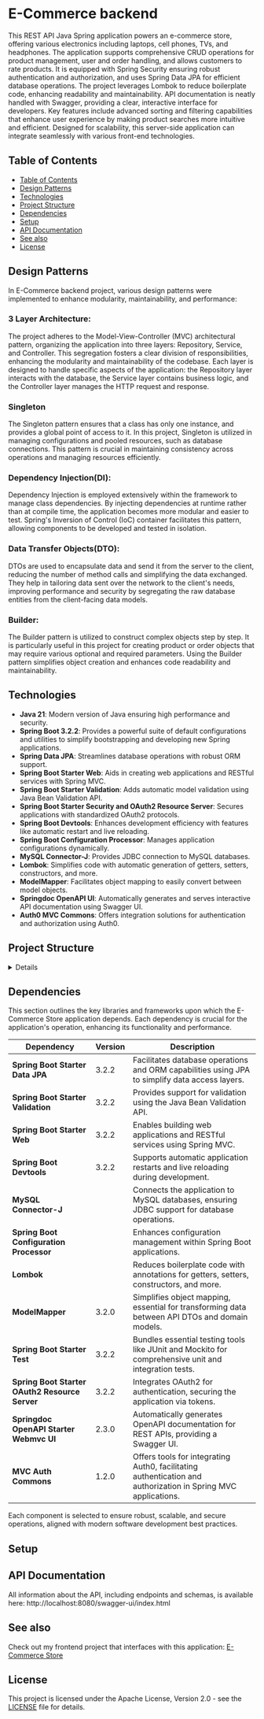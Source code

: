 # E-Commerce backend

This REST API Java Spring application powers an e-commerce store, offering various electronics including laptops, cell
phones, TVs, and headphones.
The application supports comprehensive CRUD operations for product management, user and order handling, and allows
customers to rate products.
It is equipped with Spring Security ensuring robust authentication and authorization, and uses Spring Data JPA for
efficient database operations.
The project leverages Lombok to reduce boilerplate code, enhancing readability and maintainability.
API documentation is neatly handled with Swagger, providing a clear, interactive interface for developers.
Key features include advanced sorting and filtering capabilities that enhance user experience by making product searches
more intuitive and efficient.
Designed for scalability, this server-side application can integrate seamlessly with various front-end technologies.

## Table of Contents

- [Table of Contents](#table-of-contents)
- [Design Patterns](#design-patterns)
- [Technologies](#technologies)
- [Project Structure](#project-structure)
- [Dependencies](#dependencies)
- [Setup](#setup)
- [API Documentation](#api-documentation)
- [See also](#see-also)
- [License](#license)

## Design Patterns

In E-Commerce backend project, various design patterns were implemented to enhance modularity, maintainability, and performance:

### 3 Layer Architecture:

The project adheres to the Model-View-Controller (MVC) architectural pattern, organizing the application into three layers: Repository, Service, and Controller. This segregation fosters a clear division of responsibilities, enhancing the modularity and maintainability of the codebase. Each layer is designed to handle specific aspects of the application: the Repository layer interacts with the database, the Service layer contains business logic, and the Controller layer manages the HTTP request and response.

### Singleton

The Singleton pattern ensures that a class has only one instance, and provides a global point of access to it. In this project, Singleton is utilized in managing configurations and pooled resources, such as database connections. This pattern is crucial in maintaining consistency across operations and managing resources efficiently.

### Dependency Injection(DI):

Dependency Injection is employed extensively within the framework to manage class dependencies. By injecting dependencies at runtime rather than at compile time, the application becomes more modular and easier to test. Spring's Inversion of Control (IoC) container facilitates this pattern, allowing components to be developed and tested in isolation.

### Data Transfer Objects(DTO):

DTOs are used to encapsulate data and send it from the server to the client, reducing the number of method calls and simplifying the data exchanged. They help in tailoring data sent over the network to the client's needs, improving performance and security by segregating the raw database entities from the client-facing data models.

### Builder:

The Builder pattern is utilized to construct complex objects step by step. It is particularly useful in this project for creating product or order objects that may require various optional and required parameters. Using the Builder pattern simplifies object creation and enhances code readability and maintainability.

## Technologies

- **Java 21**: Modern version of Java ensuring high performance and security.
- **Spring Boot 3.2.2**: Provides a powerful suite of default configurations and utilities to simplify bootstrapping and developing new Spring applications.
- **Spring Data JPA**: Streamlines database operations with robust ORM support.
- **Spring Boot Starter Web**: Aids in creating web applications and RESTful services with Spring MVC.
- **Spring Boot Starter Validation**: Adds automatic model validation using Java Bean Validation API.
- **Spring Boot Starter Security and OAuth2 Resource Server**: Secures applications with standardized OAuth2 protocols.
- **Spring Boot Devtools**: Enhances development efficiency with features like automatic restart and live reloading.
- **Spring Boot Configuration Processor**: Manages application configurations dynamically.
- **MySQL Connector-J**: Provides JDBC connection to MySQL databases.
- **Lombok**: Simplifies code with automatic generation of getters, setters, constructors, and more.
- **ModelMapper**: Facilitates object mapping to easily convert between model objects.
- **Springdoc OpenAPI UI**: Automatically generates and serves interactive API documentation using Swagger UI.
- **Auth0 MVC Commons**: Offers integration solutions for authentication and authorization using Auth0.

## Project Structure

<details closed>
    
    ├── src                                            # Source files
    │   ├── main
    │   │   ├── java
    │   │   │   ├── config
    │   │   │   ├── controller
    │   │   │   ├── dto
    │   │   │   ├── entity
    │   │   │   ├── enums
    │   │   │   ├── error
    │   │   │   ├── repository
    │   │   │   ├── security
    │   │   │   ├── service
    │   │   │   ├── validator
    │   │   │   ├── ECommerceStoreApplication.java
    │   │   ├── resources
    │   │   │   ├── certs                              # RSA keys
    │   │   │   ├── META-INF                           # Swagger
    │   │   │   ├── rest                               # http files
    │   │   │   ├── application.properties
    │   │   │   ├── http-client.private.env.json       # jwt for authentication
    ├── pom.xml                                        # Tools and utilities
    ├── LICENSE
    └── README.md
</details>

## Dependencies

This section outlines the key libraries and frameworks upon which the E-Commerce Store application depends. Each dependency is crucial for the application's operation, enhancing its functionality and performance.

| Dependency                                     | Version | Description                                                                                                   |
| ---------------------------------------------- | ------- | ------------------------------------------------------------------------------------------------------------- |
| **Spring Boot Starter Data JPA**               | 3.2.2   | Facilitates database operations and ORM capabilities using JPA to simplify data access layers.                |
| **Spring Boot Starter Validation**             | 3.2.2   | Provides support for validation using the Java Bean Validation API.                                           |
| **Spring Boot Starter Web**                    | 3.2.2   | Enables building web applications and RESTful services using Spring MVC.                                      |
| **Spring Boot Devtools**                       | 3.2.2   | Supports automatic application restarts and live reloading during development.                                |
| **MySQL Connector-J**                          |         | Connects the application to MySQL databases, ensuring JDBC support for database operations.                   |
| **Spring Boot Configuration Processor**        |         | Enhances configuration management within Spring Boot applications.                                            |
| **Lombok**                                     |         | Reduces boilerplate code with annotations for getters, setters, constructors, and more.                       |
| **ModelMapper**                                | 3.2.0   | Simplifies object mapping, essential for transforming data between API DTOs and domain models.                |
| **Spring Boot Starter Test**                   | 3.2.2   | Bundles essential testing tools like JUnit and Mockito for comprehensive unit and integration tests.          |
| **Spring Boot Starter OAuth2 Resource Server** | 3.2.2   | Integrates OAuth2 for authentication, securing the application via tokens.                                    |
| **Springdoc OpenAPI Starter Webmvc UI**        | 2.3.0   | Automatically generates OpenAPI documentation for REST APIs, providing a Swagger UI.                          |
| **MVC Auth Commons**                           | 1.2.0   | Offers tools for integrating Auth0, facilitating authentication and authorization in Spring MVC applications. |

Each component is selected to ensure robust, scalable, and secure operations, aligned with modern software development best practices.

## Setup

## API Documentation

All information about the API, including endpoints and schemas, is available here: http://localhost:8080/swagger-ui/index.html

## See also

Check out my frontend project that interfaces with this application: [E-Commerce Store](https://github.com/Maksim-Mirkin/ECommerceStore-Frontend)

## License

This project is licensed under the Apache License, Version 2.0 - see the [LICENSE](LICENSE) file for details.
